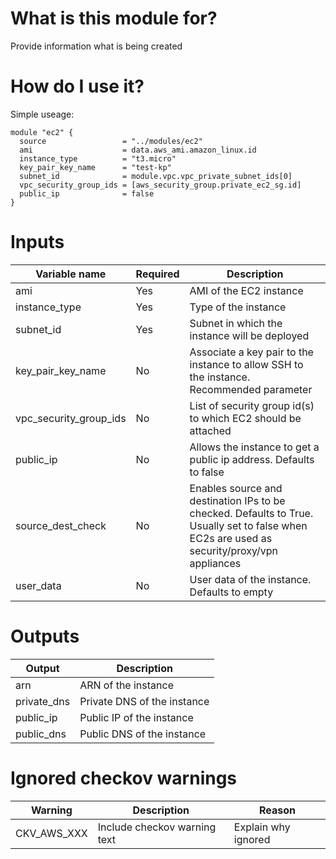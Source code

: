 # What is this module for?
Provide information what is being created

# How do I use it?
Simple useage:

```hcl
module "ec2" {
  source                 = "../modules/ec2"
  ami                    = data.aws_ami.amazon_linux.id
  instance_type          = "t3.micro"
  key_pair_key_name      = "test-kp"
  subnet_id              = module.vpc.vpc_private_subnet_ids[0]
  vpc_security_group_ids = [aws_security_group.private_ec2_sg.id]
  public_ip              = false
}
```
# Inputs
|Variable name|Required|Description|
|-------------|--------|-----------|
|ami|Yes|AMI of the EC2 instance|
|instance_type|Yes|Type of the instance|
|subnet_id|Yes|Subnet in which the instance will be deployed|
|key_pair_key_name|No|Associate a key pair to the instance to allow SSH to the instance. Recommended parameter|
|vpc_security_group_ids|No|List of security group id(s) to which EC2 should be attached|
|public_ip|No|Allows the instance to get a public ip address. Defaults to false|
|source_dest_check|No|Enables source and destination IPs to be checked. Defaults to True. Usually set to false when EC2s are used as security/proxy/vpn appliances|
|user_data|No|User data of the instance. Defaults to empty|


# Outputs
|Output|Description|
|---|---|
|arn|ARN of the instance|
|private_dns|Private DNS of the instance|
|public_ip|Public IP of the instance|
|public_dns|Public DNS of the instance|

# Ignored checkov warnings

|Warning|Description|Reason|
|---|---|---|
|CKV_AWS_XXX|Include checkov warning text| Explain why ignored|

